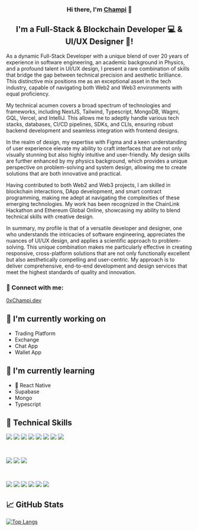 

<h3 align="center">
Hi there, I'm <a href="https://0xchampi.dev" target="_blank" rel="noreferrer">Champi</a> 👋
</h3>

<h2 align="center">
I'm a Full-Stack & Blockchain Developer 💻 & UI/UX Designer 🎨!
</h2> 

As a dynamic Full-Stack Developer with a unique blend of over 20 years of experience in software engineering, an academic background in Physics, and a profound talent in UI/UX design, I present a rare combination of skills that bridge the gap between technical precision and aesthetic brilliance. This distinctive mix positions me as an exceptional asset in the tech industry, capable of navigating both Web2 and Web3 environments with equal proficiency.

My technical acumen covers a broad spectrum of technologies and frameworks, including NextJS, Tailwind, Typescript, MongoDB, Wagmi, GQL, Vercel, and IntelliJ. This allows me to adeptly handle various tech stacks, databases, CI/CD pipelines, SDKs, and CLIs, ensuring robust backend development and seamless integration with frontend designs.

In the realm of design, my expertise with Figma and a keen understanding of user experience elevate my ability to craft interfaces that are not only visually stunning but also highly intuitive and user-friendly. My design skills are further enhanced by my physics background, which provides a unique perspective on problem-solving and system design, allowing me to create solutions that are both innovative and practical.

Having contributed to both Web2 and Web3 projects, I am skilled in blockchain interactions, DApp development, and smart contract programming, making me adept at navigating the complexities of these emerging technologies. My work has been recognized in the ChainLink Hackathon and Ethereum Global Online, showcasing my ability to blend technical skills with creative design.

In summary, my profile is that of a versatile developer and designer, one who understands the intricacies of software engineering, appreciates the nuances of UI/UX design, and applies a scientific approach to problem-solving. This unique combination makes me particularly effective in creating responsive, cross-platform solutions that are not only functionally excellent but also aesthetically compelling and user-centric. My approach is to deliver comprehensive, end-to-end development and design services that meet the highest standards of quality and innovation.
### 🤝 Connect with me:

<a href="https://0xchampi.dev" target="_blank" rel="noreferrer">0xChampi.dev</a>
</br>

## 🔭 I'm currently working on

- Trading Platform
- Exchange
- Chat App
- Wallet App

  
## 🌱 I'm currently learning

- 📱 React Native
- Supabase 
- Mongo
- Typescript

## 💼 Technical Skills

![](https://img.shields.io/badge/Code-React-informational?style=flat&logo=react&color=61DAFB)
![](https://img.shields.io/badge/Code-Redux-informational?style=flat&logo=Redux&color=764ABC)
![](https://img.shields.io/badge/Code-JavaScript-informational?style=flat&logo=JavaScript&color=F7DF1E)
![](https://img.shields.io/badge/Code-Ruby-informational?style=flat&logo=Ruby&color=CC342D)
![](https://img.shields.io/badge/Code-Ruby_on_Rails-informational?style=flat&logo=Ruby-On-Rails&color=CC0000)
![](https://img.shields.io/badge/Code-HTML5-informational?style=flat&logo=HTML5&color=E34F26)
![](https://img.shields.io/badge/Code-PostgreSQL-informational?style=flat&logo=PostgreSQL&color=336791)
![](https://img.shields.io/badge/Code-SQLite-informational?style=flat&logo=SQLite&color=003B57)

</br>

![](https://img.shields.io/badge/Style-Bootstrap-informational?style=flat&logo=Bootstrap&color=7952B3)
![](https://img.shields.io/badge/Style-CSS3-informational?style=flat&logo=CSS3&color=1572B6)
![](https://img.shields.io/badge/Style-styled--components-informational?style=flat&logo=styled-components&color=DB7093)


</br>

![](https://img.shields.io/badge/Tools-Figma-informational?style=flat&logo=Figma&color=F24E1E)
![](https://img.shields.io/badge/Tools-NPM-informational?style=flat&logo=NPM&color=CB3837)
![](https://img.shields.io/badge/Tools-Heroku-informational?style=flat&logo=Heroku&color=430098)
![](https://img.shields.io/badge/Tools-Netlify-informational?style=flat&logo=netlify&color=00C7B7)
![](https://img.shields.io/badge/Tools-Git-informational?style=flat&logo=Git&color=F05032)
![](https://img.shields.io/badge/Tools-GitHub-informational?style=flat&logo=GitHub&color=181717)


## 📈 GitHub Stats 

[![Top Langs](https://github-readme-stats.vercel.app/api/top-langs/?username=0xchampi&layout=compact)](https://github.com/0xchampi)
